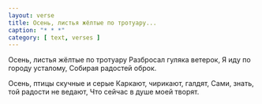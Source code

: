 ```yaml
---
layout: verse
title: Осень, листья жёлтые по тротуару...
caption: "* * *"
category: [ text, verses ]
---
```

Осень, листья жёлтые по тротуару
Разбросал гуляка ветерок,
Я иду по городу усталому,
Собирая радостей оброк.

Осень, птицы скучные и серые
Каркают, чирикают, галдят,
Сами, знать, той радости не ведают,
Что сейчас в душе моей творят.
